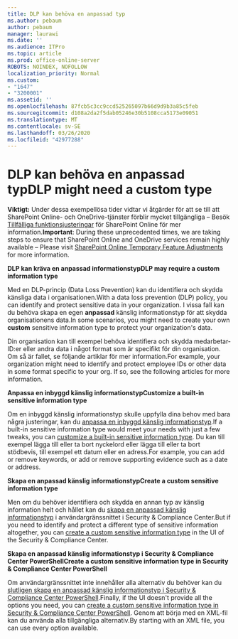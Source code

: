 ```yaml
---
title: DLP kan behöva en anpassad typ
ms.author: pebaum
author: pebaum
manager: laurawi
ms.date: ''
ms.audience: ITPro
ms.topic: article
ms.prod: office-online-server
ROBOTS: NOINDEX, NOFOLLOW
localization_priority: Normal
ms.custom:
- "1647"
- "3200001"
ms.assetid: ''
ms.openlocfilehash: 87fcb5c3cc9ccd525265097b66d9d9b3a85c5feb
ms.sourcegitcommit: d108a2da2f5dab05246e30b5108cca5173e09051
ms.translationtype: MT
ms.contentlocale: sv-SE
ms.lasthandoff: 03/26/2020
ms.locfileid: "42977288"
---
```

# <a name="dlp-might-need-a-custom-type"></a><span data-ttu-id="19b26-102">DLP kan behöva en anpassad typ</span><span class="sxs-lookup"><span data-stu-id="19b26-102">DLP might need a custom type</span></span>

<span data-ttu-id="19b26-103">**Viktigt:** Under dessa exempellösa tider vidtar vi åtgärder för att se till att SharePoint Online- och OneDrive-tjänster förblir mycket tillgängliga – Besök [Tillfälliga funktionsjusteringar](https://aka.ms/ODSPAdjustments) för SharePoint Online för mer information.</span><span class="sxs-lookup"><span data-stu-id="19b26-103">**Important**: During these unprecedented times, we are taking steps to ensure that SharePoint Online and OneDrive services remain highly available – Please visit [SharePoint Online Temporary Feature Adjustments](https://aka.ms/ODSPAdjustments) for more information.</span></span>

<span data-ttu-id="19b26-104">**DLP kan kräva en anpassad informationstyp**</span><span class="sxs-lookup"><span data-stu-id="19b26-104">**DLP may require a custom information type**</span></span>

<span data-ttu-id="19b26-105">Med en DLP-princip (Data Loss Prevention) kan du identifiera och skydda känsliga data i organisationen.</span><span class="sxs-lookup"><span data-stu-id="19b26-105">With a data loss prevention (DLP) policy, you can identify and protect sensitive data in your organization.</span></span> <span data-ttu-id="19b26-106">I vissa fall kan du behöva skapa en egen **anpassad** känslig informationstyp för att skydda organisationens data.</span><span class="sxs-lookup"><span data-stu-id="19b26-106">In some scenarios, you might need to create your own **custom** sensitive information type to protect your organization's data.</span></span>

<span data-ttu-id="19b26-107">Din organisation kan till exempel behöva identifiera och skydda medarbetar-ID:er eller andra data i något format som är specifikt för din organisation. Om så är fallet, se följande artiklar för mer information.</span><span class="sxs-lookup"><span data-stu-id="19b26-107">For example, your organization might need to identify and protect employee IDs or other data in some format specific to your org. If so, see the following articles for more information.</span></span>
  
 <span data-ttu-id="19b26-108">**Anpassa en inbyggd känslig informationstyp**</span><span class="sxs-lookup"><span data-stu-id="19b26-108">**Customize a built-in sensitive information type**</span></span>
  
<span data-ttu-id="19b26-109">Om en inbyggd känslig informationstyp skulle uppfylla dina behov med bara några justeringar, kan du [anpassa en inbyggd känslig informationstyp](https://docs.microsoft.com/office365/securitycompliance/customize-a-built-in-sensitive-information-type).</span><span class="sxs-lookup"><span data-stu-id="19b26-109">If a built-in sensitive information type would meet your needs with just a few tweaks, you can [customize a built-in sensitive information type](https://docs.microsoft.com/office365/securitycompliance/customize-a-built-in-sensitive-information-type).</span></span> <span data-ttu-id="19b26-110">Du kan till exempel lägga till eller ta bort nyckelord eller lägga till eller ta bort stödbevis, till exempel ett datum eller en adress.</span><span class="sxs-lookup"><span data-stu-id="19b26-110">For example, you can add or remove keywords, or add or remove supporting evidence such as a date or address.</span></span>
  
 <span data-ttu-id="19b26-111">**Skapa en anpassad känslig informationstyp**</span><span class="sxs-lookup"><span data-stu-id="19b26-111">**Create a custom sensitive information type**</span></span>
  
<span data-ttu-id="19b26-112">Men om du behöver identifiera och skydda en annan typ av känslig information helt och hållet kan du [skapa en anpassad känslig informationstyp](https://docs.microsoft.com/office365/securitycompliance/create-a-custom-sensitive-information-type) i användargränssnittet i Security & Compliance Center.</span><span class="sxs-lookup"><span data-stu-id="19b26-112">But if you need to identify and protect a different type of sensitive information altogether, you can [create a custom sensitive information type](https://docs.microsoft.com/office365/securitycompliance/create-a-custom-sensitive-information-type) in the UI of the Security & Compliance Center.</span></span>
  
<span data-ttu-id="19b26-113">**Skapa en anpassad känslig informationstyp i Security & Compliance Center PowerShell**</span><span class="sxs-lookup"><span data-stu-id="19b26-113">**Create a custom sensitive information type in Security & Compliance Center PowerShell**</span></span>

<span data-ttu-id="19b26-114">Om användargränssnittet inte innehåller alla alternativ du behöver kan du [slutligen skapa en anpassad känslig informationstyp i Security & Compliance Center PowerShell](https://docs.microsoft.com/office365/securitycompliance/create-a-custom-sensitive-information-type-in-scc-powershell).</span><span class="sxs-lookup"><span data-stu-id="19b26-114">Finally, if the UI doesn't provide all the options you need, you can [create a custom sensitive information type in Security & Compliance Center PowerShell](https://docs.microsoft.com/office365/securitycompliance/create-a-custom-sensitive-information-type-in-scc-powershell).</span></span> <span data-ttu-id="19b26-115">Genom att börja med en XML-fil kan du använda alla tillgängliga alternativ.</span><span class="sxs-lookup"><span data-stu-id="19b26-115">By starting with an XML file, you can use every option available.</span></span>
